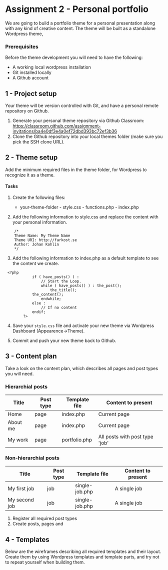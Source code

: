 # Assignment 2 - Personal portfolio

We are going to build a portfolio theme for a personal presentation along with any kind of creative content. The theme will be built as a standalone Wordpress theme, 

### Prerequisites
Before the theme development you will need to have the following:

* A working local wordpress installation
* Git installed locally
* A Github account

## 1 - Project setup
Your theme will be version controlled with Git, and have a personal remote repository on Github. 

1. Generate your personal theme repository via Github Classroom:
https://classroom.github.com/assignment-invitations/ba4e0df3e4a0ef72dbd393bc72ef3b36 
2. Clone the Github repository into your local themes folder (make sure you pick the SSH clone URL).

## 2 - Theme setup
Add the minimum required files in the theme folder, for Wordpress to recognize it as a theme.

#### Tasks
1. Create the following files:
	- your-theme-folder
    		- style.css
       		- functions.php
       		- index.php
        
2. Add the following information to style.css and replace the content with your personal information.
```
	/*
	Theme Name: My Theme Name
	Theme URI: http://farkost.se
	Author: Johan Kohlin
	*/
```

3. Add the following information to index.php as a default template to see the content we create.
```
 <?php
            if ( have_posts() ) :
                // Start the Loop.
                while ( have_posts() ) : the_post();
                    the_title();
		    the_content();
                endwhile;
            else :
                // If no content
            endif;
        ?>
```

4. Save your `style.css` file and activate your new theme via Wordpress Dashboard (Appearence->Theme).

5. Commit and push your new theme back to Github.

## 3 - Content plan
Take a look on the content plan, which describes all pages and post types you will need. 

### Hierarchial posts
| Title  | Post type  | Template file  | Content to present  |  
|---|---|---|---|
| Home  |  page | index.php  | Current page |  
| About me  |  page | index.php  | Current page  | 
| My work  | page | portfolio.php | All posts with post type 'job' |

### Non-hierarchial posts
| Title  | Post type  | Template file  | Content to present  |  
|---|---|---|---|
| My first job  | job | single-job.php | A single job |
| My second job  | job | single-job.php | A single job |

1. Register all required post types
2. Create posts, pages and 

## 4 - Templates
Below are the wireframes describing all required templates and their layout. Create them by using Wordpress templates and template parts, and try not to repeat yourself when building them.


